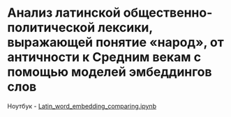 # Анализ латинской общественно-политической лексики, выражающей понятие «народ», от античности к Средним векам с помощью моделей эмбеддингов слов


Ноутбук - [Latin_word_embedding_comparing.ipynb](https://github.com/alexeyvkuznetsov/Latin_word_embeddings/blob/main/Latin_word_embedding_comparing.ipynb)
